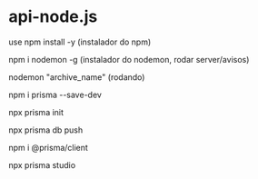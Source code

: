 # api-node.js
use 
npm install -y (instalador do npm)

npm i nodemon -g (instalador do nodemon, rodar server/avisos)

nodemon "archive_name" (rodando)

npm i prisma --save-dev

npx prisma init

npx prisma db push

npm i @prisma/client

npx prisma studio